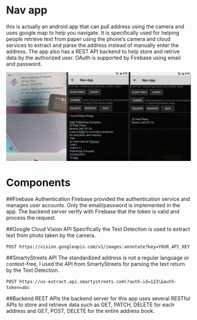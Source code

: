 # Nav app
this is actually an android app that can pull address using the camera and uses
google map to help you navigate.
It is specifically used for helping people retrieve text from
paper using the phone’s camera
and cloud services to extract and parse the address instead of manually enter
the address. The app also has
a REST API backend to help store and retrive data by the authorized user. OAuth
is supported by Firebase using email and password.

![combo](./combo.png "combo")

# Components
##Firebase Authentication
Firebase provided the authentication service and manages user accounts. Only
the email/password is implemented in the app. The backend server verify with
Firebase that the token is valid and process the request.

##Google Cloud Vision API
Specifically the Text Detection is used to extract text from photo taken by the
camera.
```
POST https://vision.googleapis.com/v1/images:annotate?key=YOUR_API_KEY
```

##SmartyStreets API
The standardized address is not a regular language or context-free, I used the API
from SmartyStreets for parsing the text return by the Text Detection.
```
POST https://us-extract.api.smartystreets.com\?auth-id=123\&auth-token=abc
```

##Backend REST APIs
the backend server for this app uses several RESTful APIs to store and retrieve
data such as GET, PATCH, DELETE for each address and GET, POST, DELETE for the
entire address book.




